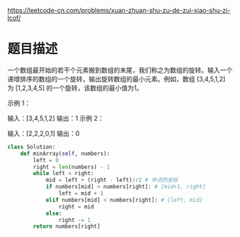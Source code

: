 https://leetcode-cn.com/problems/xuan-zhuan-shu-zu-de-zui-xiao-shu-zi-lcof/
# 题目描述
一个数组最开始的若干个元素搬到数组的末尾，我们称之为数组的旋转。输入一个递增排序的数组的一个旋转，输出旋转数组的最小元素。例如，数组 [3,4,5,1,2] 为 [1,2,3,4,5] 的一个旋转，该数组的最小值为1。  

示例 1：

输入：[3,4,5,1,2]
输出：1
示例 2：

输入：[2,2,2,0,1]
输出：0

```python
class Solution:
    def minArray(self, numbers):
        left = 0
        right = len(numbers) - 1
        while left < right:
            mid = left + (right - left)//2 # 中点的坐标
            if numbers[mid] > numbers[right]: # [mid+1, right]
                left = mid + 1 
            elif numbers[mid] < numbers[right]: # [left, mid]
                right = mid
            else:
                right -= 1
        return numbers[right]
```